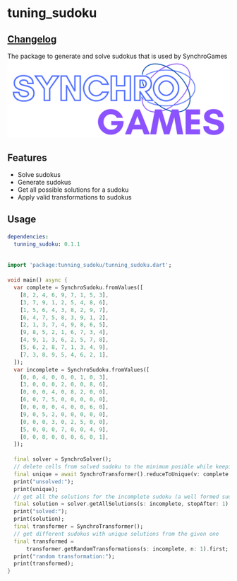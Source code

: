 # tuning_sudoku
## [Changelog](https://github.com/ArielM24/tuning_sudoku/blob/master/CHANGELOG.md)

The package to generate and solve sudokus that is used by SynchroGames
![alt text](https://github.com/ArielM24/tuning_sudoku/blob/master/logo1.png)

## Features

 - Solve sudokus
 - Generate sudokus
 - Get all possible solutions for a sudoku
 - Apply valid transformations to sudokus


## Usage
```yaml
dependencies:
  tunning_sudoku: 0.1.1
```

```dart

import 'package:tunning_sudoku/tunning_sudoku.dart';

void main() async {
  var complete = SynchroSudoku.fromValues([
    [8, 2, 4, 6, 9, 7, 1, 5, 3],
    [3, 7, 9, 1, 2, 5, 4, 8, 6],
    [1, 5, 6, 4, 3, 8, 2, 9, 7],
    [6, 4, 7, 5, 8, 3, 9, 1, 2],
    [2, 1, 3, 7, 4, 9, 8, 6, 5],
    [9, 8, 5, 2, 1, 6, 7, 3, 4],
    [4, 9, 1, 3, 6, 2, 5, 7, 8],
    [5, 6, 2, 8, 7, 1, 3, 4, 9],
    [7, 3, 8, 9, 5, 4, 6, 2, 1],
  ]);
  var incomplete = SynchroSudoku.fromValues([
    [0, 0, 4, 0, 0, 0, 1, 0, 3],
    [3, 0, 0, 0, 2, 0, 0, 8, 6],
    [0, 0, 0, 4, 0, 8, 2, 0, 0],
    [6, 0, 7, 5, 0, 0, 0, 0, 0],
    [0, 0, 0, 0, 4, 0, 0, 6, 0],
    [9, 0, 5, 2, 0, 0, 0, 0, 0],
    [0, 0, 0, 3, 0, 2, 5, 0, 0],
    [5, 0, 0, 0, 7, 0, 0, 4, 9],
    [0, 0, 8, 0, 0, 0, 6, 0, 1],
  ]);

  final solver = SynchroSolver();
  // delete cells from solved sudoku to the minimum posible while keeping a unique solution
  final unique = await SynchroTransformer().reduceToUnique(v: complete.clues);
  print("unsolved:");
  print(unique);
  // get all the solutions for the incomplete sudoku (a well formed sudoku only has 1 solution)
  final solution = solver.getAllSolutions(s: incomplete, stopAfter: 1).first;
  print("solved:");
  print(solution);
  final transformer = SynchroTransformer();
  // get different sudokus with unique solutions from the given one
  final transformed =
      transformer.getRandomTransformations(s: incomplete, n: 1).first;
  print("random transformation:");
  print(transformed);
}

```


